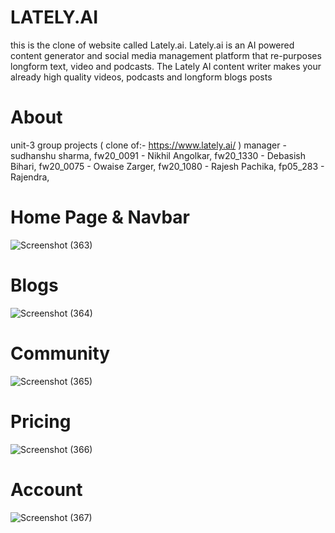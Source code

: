 # LATELY.AI
this is the clone of website called Lately.ai. Lately.ai is an AI powered content generator and social media management platform that re-purposes longform text, video and podcasts. The Lately AI content writer makes your already high quality videos, podcasts and longform blogs posts

# About
unit-3 group projects ( clone of:- https://www.lately.ai/ )
manager - sudhanshu sharma,
fw20_0091 - Nikhil Angolkar,
fw20_1330 - Debasish Bihari,
fw20_0075 - Owaise Zarger,
fw20_1080 - Rajesh Pachika,
fp05_283 - Rajendra,

# Home Page & Navbar
![Screenshot (363)](https://user-images.githubusercontent.com/107465553/218475157-290a3725-d3d8-4086-83d7-224af9b178cd.png)

# Blogs
![Screenshot (364)](https://user-images.githubusercontent.com/107465553/218475216-ad40401f-45a9-479d-a310-b22b750d8ecf.png)

# Community
![Screenshot (365)](https://user-images.githubusercontent.com/107465553/218475258-70941e1e-7520-400a-adbd-5225f2ee780a.png)

# Pricing
![Screenshot (366)](https://user-images.githubusercontent.com/107465553/218475312-b763dce4-58ef-42bd-9e2f-6d82432eb2a7.png)

# Account
![Screenshot (367)](https://user-images.githubusercontent.com/107465553/218475358-6fb9341b-bbe9-4ee7-87e4-0f372735be53.png)
